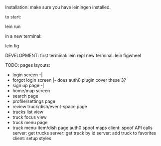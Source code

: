 Installation:
make sure you have leiningen installed.

to start:

lein run

in a new terminal:

lein fig

DEVELOPMENT:
first terminal: lein repl
new terminal: lein figwheel

TODO:
pages layouts:
  - login screen        -|
  - forgot login screen  |- does auth0 plugin cover these 3?
  - sign up page        -|
  - home/map screen
  - search page
  - profile/settings page
  - review truck/dish/event-space page
  - trucks list view
  - truck focus view
  - truck menu page
  - truck menu-item/dish page
auth0
spoof maps
client: spoof API calls
server: get trucks
server: get truck by id
server: add truck to favorites
client: setup styles